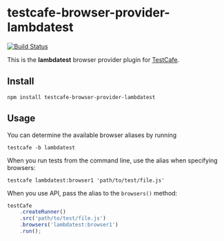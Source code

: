 # testcafe-browser-provider-lambdatest
[![Build Status](https://travis-ci.org/LambdaTest/testcafe-browser-provider-lambdatest.svg)](https://travis-ci.org/LambdaTest/testcafe-browser-provider-lambdatest)

This is the **lambdatest** browser provider plugin for [TestCafe](http://devexpress.github.io/testcafe).

## Install

```
npm install testcafe-browser-provider-lambdatest
```

## Usage


You can determine the available browser aliases by running
```
testcafe -b lambdatest
```

When you run tests from the command line, use the alias when specifying browsers:

```
testcafe lambdatest:browser1 'path/to/test/file.js'
```


When you use API, pass the alias to the `browsers()` method:

```js
testCafe
    .createRunner()
    .src('path/to/test/file.js')
    .browsers('lambdatest:browser1')
    .run();
```